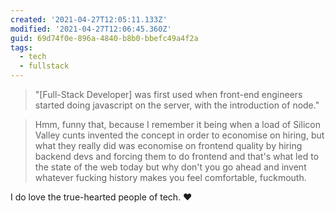 ```yaml
---
created: '2021-04-27T12:05:11.133Z'
modified: '2021-04-27T12:06:45.360Z'
guid: 69d74f0e-896a-4840-b8b0-bbefc49a4f2a
tags:
  - tech
  - fullstack
---
```

> "[Full-Stack Developer] was first used when front-end engineers started doing javascript on the server, with the introduction of node."

> Hmm, funny that, because I remember it being when a load of Silicon Valley cunts invented the concept in order to economise on hiring, but what they really did was economise on frontend quality by hiring backend devs and forcing them to do frontend and that's what led to the state of the web today but why don't you go ahead and invent whatever fucking history makes you feel comfortable, fuckmouth.

I do love the true-hearted people of tech. ❤️

